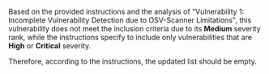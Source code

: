 Based on the provided instructions and the analysis of "Vulnerability 1: Incomplete Vulnerability Detection due to OSV-Scanner Limitations", this vulnerability does not meet the inclusion criteria due to its **Medium** severity rank, while the instructions specify to include only vulnerabilities that are **High** or **Critical** severity.

Therefore, according to the instructions, the updated list should be empty.

```markdown